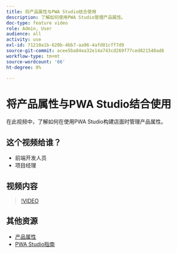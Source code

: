 ```yaml
---
title: 将产品属性与PWA Studio结合使用
description: 了解如何使用PWA Studio管理产品属性。
doc-type: feature video
role: Admin, User
audience: all
activity: use
exl-id: 71210a1b-620b-4bb7-aa96-4afd01cff7d9
source-git-commit: acee5ba84ea32e14a743cd269f77ced821548ad6
workflow-type: tm+mt
source-wordcount: '66'
ht-degree: 0%

---
```


# 将产品属性与PWA Studio结合使用

在此视频中，了解如何在使用PWA Studio构建店面时管理产品属性。

## 这个视频给谁？

- 前端开发人员
- 项目经理

## 视频内容

>[!VIDEO](https://video.tv.adobe.com/v/343788?quality=12&learn=on)

## 其他资源

- [产品属性](https://docs.magento.com/user-guide/stores/attributes-product.html)
- [PWA Studio指南](https://developer.adobe.com/commerce/pwa-studio/)
